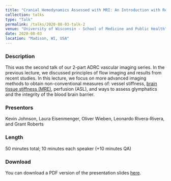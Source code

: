 ```yaml
---
title: "Cranial Hemodynamics Assessed with MRI: An Introduction with Relevance to AD – Part 2"
collection: talks
type: "Talk"
permalink: /talks/2020-08-03-talk-2
venue: "University of Wisconsin - School of Medicine and Public Health"
date: 2020-08-03
location: "Madison, WI, USA"
---
```

### Description
This was the second talk of our 2-part ADRC vascular imaging series. In the previous lecture, we discussed principles of flow imaging and results from recent studies. In this lecture, we focus on more advanced imaging methods to obtain non-conventional measures of: vessel stiffness, [brain tissue stiffness (MRE)](https://gsroberts1.github.io/research/mre), perfusion (ASL), and ways to assess glymphatics and the integrity of the blood brain barrier. 

### Presentors
Kevin Johnson, Laura Eisenmenger, Oliver Wieben, Leonardo Rivera-Rivera, and Grant Roberts

### Length
50 minutes total; 10 minutes each speaker (+10 minutes QA)

### Download
You can download a PDF version of the presentation slides [here](/files/ADRC_Vasc_Talk2.pdf).